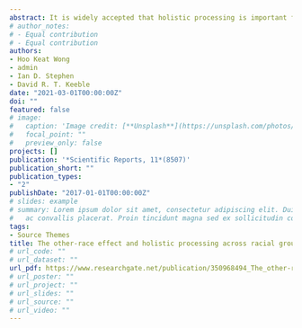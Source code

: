 ```yaml
---
abstract: It is widely accepted that holistic processing is important for face perception. However, it remains unclear whether the other-race effect (ORE) (i.e. superior recognition for own-race faces) arises from reduced holistic processing of other-race faces. To address this issue, we adopted a cross-cultural design where Malaysian Chinese, African, European Caucasian and Australian Caucasian participants performed four different tasks (1) yes–no face recognition, (2) composite, (3) whole-part and (4) global–local tasks. Each face task was completed with unfamiliar own- and other-race faces. Results showed a pronounced ORE in the face recognition task. Both composite-face and whole-part effects were found; however, these holistic effects did not appear to be stronger for other-race faces than for own-race faces. In the global–local task, Malaysian Chinese and African participants demonstrated a stronger global processing bias compared to both European- and Australian-Caucasian participants. Importantly, we found little or no cross-task correlation between any of the holistic processing measures and face recognition ability. Overall, our findings cast doubt on the prevailing account that the ORE in face recognition is due to reduced holistic processing in other-race faces. Further studies should adopt an interactionist approach taking into account cultural, motivational, and socio-cognitive factors.
# author_notes:
# - Equal contribution
# - Equal contribution
authors:
- Hoo Keat Wong
- admin
- Ian D. Stephen
- David R. T. Keeble
date: "2021-03-01T00:00:00Z"
doi: ""
featured: false
# image:
#   caption: 'Image credit: [**Unsplash**](https://unsplash.com/photos/jdD8gXaTZsc)'
#   focal_point: ""
#   preview_only: false
projects: []
publication: '*Scientific Reports, 11*(8507)'
publication_short: ""
publication_types:
- "2"
publishDate: "2017-01-01T00:00:00Z"
# slides: example
# summary: Lorem ipsum dolor sit amet, consectetur adipiscing elit. Duis posuere tellus
#   ac convallis placerat. Proin tincidunt magna sed ex sollicitudin condimentum.
tags:
- Source Themes
title: The other‑race effect and holistic processing across racial groups
# url_code: ""
# url_dataset: ""
url_pdf: https://www.researchgate.net/publication/350968494_The_other-race_effect_and_holistic_processing_across_racial_groups
# url_poster: ""
# url_project: ""
# url_slides: ""
# url_source: ""
# url_video: ""
---
```


